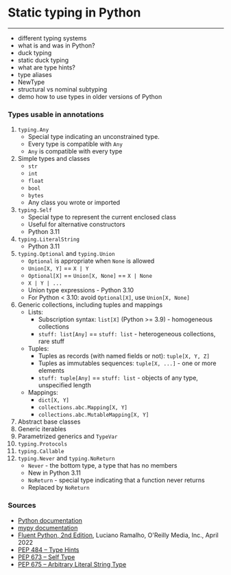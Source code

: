 # Static typing in Python

***

* different typing systems
* what is and was in Python?
* duck typing
* static duck typing
* what are type hints?
* type aliases
* NewType
* structural vs nominal subtyping
* demo how to use types in older versions of Python

### Types usable in annotations

1. `typing.Any`
    * Special type indicating an unconstrained type.
    * Every type is compatible with `Any`
    * `Any` is compatible with every type
2. Simple types and classes
    * `str`
    * `int`
    * `float`
    * `bool`
    * `bytes`
    * Any class you wrote or imported
3. `typing.Self`
    * Special type to represent the current enclosed class
    * Useful for alternative constructors
    * Python 3.11
4. `typing.LiteralString`
    * Python 3.11
5. `typing.Optional` and `typing.Union`
    * `Optional` is appropriate when `None` is allowed
    * `Union[X, Y]` == `X | Y`
    * `Optional[X]` == `Union[X, None]` == `X | None`
    * `X | Y | ...`
    * Union type expressions - Python 3.10
    * For Python < 3.10: avoid `Optional[X]`, use `Union[X, None]`
6. Generic collections, including tuples and mappings
    * Lists:
        * Subscription syntax: `list[X]` (Python >= 3.9) - homogeneous collections
        * `stuff: list[Any]` == `stuff: list` - heterogeneous collections, rare stuff
    * Tuples:
        * Tuples as records (with named fields or not): `tuple[X, Y, Z]`
        * Tuples as immutables sequences: `tuple[X, ...]` - one or more elements
        * `stuff: tuple[Any]` == `stuff: list` - objects of any type, unspecified length
    * Mappings:
        * `dict[X, Y]`
        * `collections.abc.Mapping[X, Y]`
        * `collections.abc.MutableMapping[X, Y]`
7. Abstract base classes
8. Generic iterables
9. Parametrized generics and `TypeVar`
10. `typing.Protocols`
11. `typing.Callable`
12. `typing.Never` and `typing.NoReturn`
    * `Never` - the bottom type, a type that has no members
    * New in Python 3.11
    * `NoReturn` - special type indicating that a function never returns
    * Replaced by `NoReturn`

### Sources

* [Python documentation](https://docs.python.org/3/library/typing.html)
* [mypy documentation](https://mypy.readthedocs.io/en/stable/cheat_sheet_py3.html)
* [Fluent Python, 2nd Edition](https://www.oreilly.com/library/view/fluent-python-2nd/9781492056348/), Luciano Ramalho,
  O'Reilly Media, Inc., April 2022
* [PEP 484 – Type Hints](https://peps.python.org/pep-0484/)
* [PEP 673 – Self Type](https://peps.python.org/pep-0673/)
* [PEP 675 – Arbitrary Literal String Type](https://peps.python.org/pep-0675/)